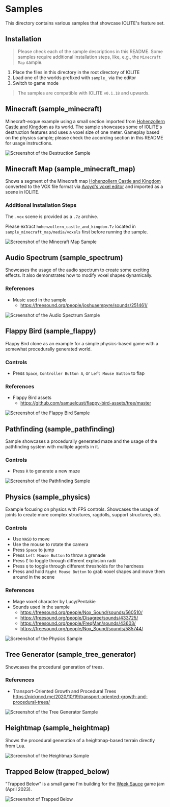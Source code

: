 # Samples

This directory contains various samples that showcase IOLITE's feature set.

## Installation

> Please check each of the sample descriptions in this README. Some samples require additional installation steps, like, e.g., the `Minecraft Map` sample.

1. Place the files in this directory in the root directory of IOLITE
2. Load one of the worlds prefixed with `sample_` via the editor
3. Switch to game mode

> The samples are compatible with IOLITE `v0.1.18` and upwards.

## Minecraft (sample_minecraft)

Minecraft-esque example using a small section imported from [Hohenzollern Castle and Kingdom](https://www.planetminecraft.com/project/hohenzollern-castle-and-kingdom/) as its world. The sample showcases some of IOLITE's destruction features and uses a voxel size of one meter. Gameplay based on the physics sample; please check the according section in this README for usage instructions.

![Screenshot of the Destruction Sample](../media/samples/sample_destruction.jpg?raw=true)

## Minecraft Map (sample_minecraft_map)

Shows a segment of the Minecraft map [Hohenzollern Castle and Kingdom](https://www.planetminecraft.com/project/hohenzollern-castle-and-kingdom/) converted to the VOX file format via [Avoyd's voxel editor](https://www.avoyd.com) and imported as a scene in IOLITE.

### Additional Installation Steps

The `.vox` scene is provided as a `.7z` archive.

Please extract `hohenzollern_castle_and_kingdom.7z` located in `sample_minecraft_map/media/voxels` first before running the sample.

![Screenshot of the Minecraft Map Sample](../media/samples/sample_minecraft_map.jpg?raw=true)

## Audio Spectrum (sample_spectrum)

Showcases the usage of the audio spectrum to create some exciting effects. It also demonstrates how to modify voxel shapes dynamically.

### References

- Music used in the sample
  - <https://freesound.org/people/joshuaempyre/sounds/251461/>

![Screenshot of the Audio Spectrum Sample](../media/samples/sample_spectrum.jpg?raw=true)


## Flappy Bird (sample_flappy)

Flappy Bird clone as an example for a simple physics-based game with a somewhat procedurally generated world.

### Controls

- Press `Space`, `Controller Button A`, or `Left Mouse Button` to flap

### References

- Flappy Bird assets
  - <https://github.com/samuelcust/flappy-bird-assets/tree/master>

![Screenshot of the Flappy Bird Sample](../media/samples/sample_flappy.jpg?raw=true)

## Pathfinding (sample_pathfinding)

Sample showcases a procedurally generated maze and the usage of the pathfinding system with multiple agents in it.

### Controls

- Press `R` to generate a new maze

![Screenshot of the Pathfinding Sample](../media/samples/sample_pathfinding.jpg?raw=true)

## Physics (sample_physics)

Example focusing on physics with FPS controls. Showcases the usage of joints to create more complex structures, ragdolls, support structures, etc.

### Controls

- Use `WASD` to move
- Use the mouse to rotate the camera
- Press `Space` to jump
- Press `Left Mouse Button` to throw a grenade
- Press `E` to toggle through different explosion radii 
- Press `Q` to toggle through different thresholds for the hardness
- Press and hold `Right Mouse Button` to grab voxel shapes and move them around in the scene

### References

- Mage voxel character by Lucy/Pentakie
- Sounds used in the sample
  - <https://freesound.org/people/Nox_Sound/sounds/560510/>
  - <https://freesound.org/people/Disagree/sounds/433725/>
  - <https://freesound.org/people/FreqMan/sounds/43603/>
  - <https://freesound.org/people/Nox_Sound/sounds/585744/>

![Screenshot of the Physics Sample](../media/samples/sample_physics.jpg?raw=true)

## Tree Generator (sample_tree_generator)

Showcases the procedural generation of trees.

### References

- Transport-Oriented Growth and Procedural Trees  
<https://nickmcd.me/2020/10/19/transport-oriented-growth-and-procedural-trees/>

![Screenshot of the Tree Generator Sample](../media/samples/sample_tree_generator.jpg?raw=true)

## Heightmap (sample_heightmap)

Shows the procedural generation of a heightmap-based terrain directly from Lua.

![Screenshot of the Heightmap Sample](../media/samples/sample_heightmap.jpg?raw=true)

## Trapped Below (trapped_below)

"Trapped Below" is a small game I'm building for the [Week Sauce](https://weeksauce.io/) game jam (April 2023).

![Screenshot of Trapped Below](../media/samples/trapped_below.jpg?raw=true)
